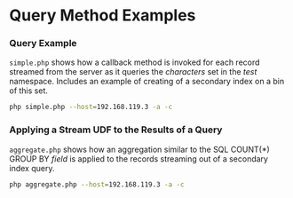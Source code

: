 # Query Method Examples

### Query Example
`simple.php` shows how a callback method is invoked for each
record streamed from the server as it queries the _characters_ set in the _test_
namespace. Includes an example of creating of a secondary index on a bin of
this set.

```bash
php simple.php --host=192.168.119.3 -a -c
```

### Applying a Stream UDF to the Results of a Query
`aggregate.php` shows how an aggregation similar to the SQL COUNT(\*) GROUP BY
_field_ is applied to the records streaming out of a secondary index query.

```bash
php aggregate.php --host=192.168.119.3 -a -c
```
